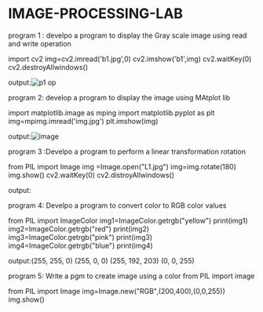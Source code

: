 # IMAGE-PROCESSING-LAB


program 1 : develpo a program to display the Gray scale image using read and write  operation

import cv2
img=cv2.imread('b1.jpg',0)
cv2.imshow('b1',img)
cv2.waitKey(0)
cv2.destroyAllwindows()

output:![p1 op](https://user-images.githubusercontent.com/99865210/173809761-c66e0bbd-5701-451a-8a3d-5b32f00b0b17.png)



program  2: develop a program to display the image using MAtplot lib


import matplotlib.image as mping
import matplotlib.pyplot as plt
img=mpimg.imread('img.jpg')
plt.imshow(img)

output:![image](https://user-images.githubusercontent.com/99865210/173810407-90c87e31-b982-447f-a650-7f18da4ece6c.png)

program 3 :Develpo a program to perform a linear transformation rotation

from PIL import Image
img =Image.open("L1.jpg")
img=img.rotate(180)
img.show()
cv2.waitKey(0)
cv2.distroyAllwindows()

output:

program 4: Develpo a program to convert color to RGB color values

from PIL import ImageColor
img1=ImageColor.getrgb("yellow")
print(img1)
img2=ImageColor.getrgb("red")
print(img2)
img3=ImageColor.getrgb("pink")
print(img3)
img4=ImageColor.getrgb("blue")
print(img4)

output:(255, 255, 0)
(255, 0, 0)
(255, 192, 203)
(0, 0, 255)

program 5: Write a pgm to create image using a color from PIL import image

from PIL import Image
img=Image.new("RGB",(200,400),(0,0,255))
img.show()
